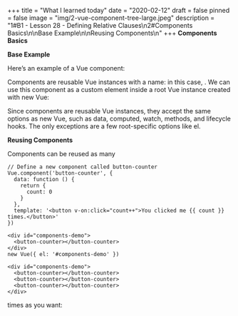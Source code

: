 +++
title = "What I learned today"
date = "2020-02-12"
draft = false
pinned = false
image = "img/2-vue-component-tree-large.jpeg"
description = "1#B1 - Lesson 28 - Defining Relative Clauses\n2#Components Basics\n\nBase Example\n\nReusing Components\n"
+++
**Components Basics**

**Base Example**

Here’s an example of a Vue component:

Components are reusable Vue instances with a name: in this case, <button-counter>. We can use this component as a custom element inside a root Vue instance created with new Vue:

Since components are reusable Vue instances, they accept the same options as new Vue, such as data, computed, watch, methods, and lifecycle hooks. The only exceptions are a few root-specific options like el.

**Reusing Components**

Components can be reused as many

```
// Define a new component called button-counter
Vue.component('button-counter', {
  data: function () {
    return {
      count: 0
    }
  },
  template: '<button v-on:click="count++">You clicked me {{ count }} times.</button>'
})
```

```
<div id="components-demo">
  <button-counter></button-counter>
</div>
new Vue({ el: '#components-demo' })
```

```
<div id="components-demo">
  <button-counter></button-counter>
  <button-counter></button-counter>
  <button-counter></button-counter>
</div>
```

 times as you want:

